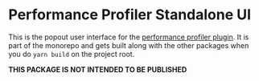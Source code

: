 # Performance Profiler Standalone UI

This is the popout user interface for the [performance profiler plugin](../../../public/plugins/performance-profiler-plugin). It is part
of the monorepo and gets built along with the other packages when
you do `yarn build` on the project root.

**THIS PACKAGE IS NOT INTENDED TO BE PUBLISHED**
